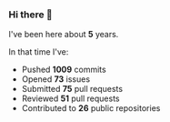 ### Hi there 👋

I've been here about **5** years.

In that time I've:

- Pushed **1009** commits
- Opened **73** issues
- Submitted **75** pull requests
- Reviewed **51** pull requests
- Contributed to **26** public repositories

<!-- ![My scrobbles](https://lastfm-recently-played.vercel.app/api?user=dotdub) -->
